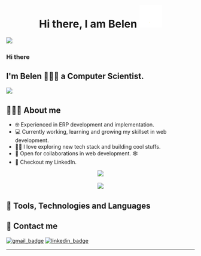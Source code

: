 
<h1 align="center">Hi there, I am Belen <img src="https://github.com/Kathryn-Jie/Kathryn-Jie/blob/main/wave.gif" width="60px"/></h1>

![](https://komarev.com/ghpvc/?username=anabelena&color=ff69b4&label=🍨_Nice_To_Meet_U!_You+are+my+visitor+No.)

### Hi there 
## I'm Belen 👩🏻‍💻 a  Computer Scientist. 
<img src="https://komarev.com/ghpvc/?username=anabelena&color=blueviolet&style=for-the-badge&base=1000"> 


## 🙋🏻‍♀️ About me

- 🤓  Experienced in ERP development and implementation.
- 💻  Currently working, learning and growing my skillset in web development.
- 🫶🏻  I love exploring new tech stack and building cool stuffs.
- 🤝  Open for collaborations in web development. 🕸️
- 📝  Checkout my LinkedIn.           

<p align="center"> <img src="https://github-readme-stats.vercel.app/api/top-langs/?username=anabelena&layout=donut"> </p>

<p align="center"> <img src="https://github-readme-stats.vercel.app/api?username=anabelena&show_icons=true&theme=radical)" > </p>


 ## 🔮 Tools, Technologies and Languages


## 📧 Contact me

[![gmail_badge]](mailto:anabelen.aristah@gmail.com) [![linkedin_badge]][linkedin] 


<!-- profile links -->
[github_profile]: https://github.com/anabelena "Github Profile"
[linkedin]: https://linkedin.com/in/belenarista "Linkedin Profile"

<!-- badges -->
[gmail_badge]: https://img.shields.io/badge/-anabelen.aristah%40gmail.com-red?style=flat-square&logo=Gmail&logoColor=white&link=mailto:anabelen.aristah@gmail.com
[linkedin_badge]: https://img.shields.io/badge/-Linkedin-blue?style=flat-square&logo=linkedin&logoColor=white&link=https://www.linkedin.com/in/belenarista
-----
